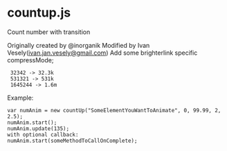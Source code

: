 # countup.js
Count number with transition

Originally created by @inorganik
Modified by Ivan Vesely(ivan.jan.vesely@gmail.com)
Add some brighterlink specific compressMode;
``` 
 32342 -> 32.3k
 531321 -> 531k
 1645244 -> 1.6m 
```

Example:
``` 
var numAnim = new countUp("SomeElementYouWantToAnimate", 0, 99.99, 2, 2.5); 
numAnim.start();
numAnim.update(135);
with optional callback:
numAnim.start(someMethodToCallOnComplete);
```
